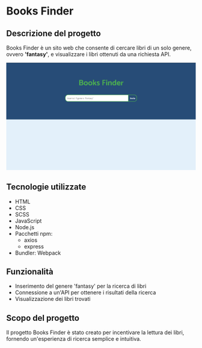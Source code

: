 <h1>Books Finder</h1>

<h2>Descrizione del progetto</h2>
<p>Books Finder è un sito web che consente di cercare libri di un solo genere, ovvero <strong>'fantasy'</strong>, e visualizzare i libri ottenuti da una richiesta API.</p>

<img src="/src/img/screenshotBooksFinder.png" alt="Screenshot Books Finder">

<h2>Tecnologie utilizzate</h2>

<ul>
    <li>HTML</li>
    <li>CSS</li>
    <li>SCSS</li>
    <li>JavaScript</li>
    <li>Node.js</li>
    <li>Pacchetti npm:
        <ul>
            <li>axios</li>
            <li>express</li>
        </ul>
    </li>
    <li>Bundler: Webpack</li>
</ul>

<h2>Funzionalità</h2>

<ul>
    <li>Inserimento del genere 'fantasy' per la ricerca di libri</li>
    <li>Connessione a un'API per ottenere i risultati della ricerca</li>
    <li>Visualizzazione dei libri trovati</li>
</ul>

<h2>Scopo del progetto</h2>

<p>Il progetto Books Finder è stato creato per incentivare la lettura dei libri, fornendo un'esperienza di ricerca semplice e intuitiva.</p>
